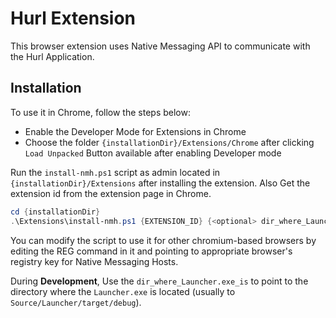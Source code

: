 # Hurl Extension

This browser extension uses Native Messaging API to communicate with the Hurl Application.

## Installation

To use it in Chrome, follow the steps below:

- Enable the Developer Mode for Extensions in Chrome
- Choose the folder `{installationDir}/Extensions/Chrome` after clicking `Load Unpacked` Button available after enabling Developer mode

Run the `install-nmh.ps1` script as admin located in `{installationDir}/Extensions` after installing the extension. Also Get the extension id from the extension page in Chrome.

```powershell
cd {installationDir}
.\Extensions\install-nmh.ps1 {EXTENSION_ID} {<optional> dir_where_Launcher.exe_is}
```

You can modify the script to use it for other chromium-based browsers by editing the REG command in it and pointing to appropriate browser's registry key for Native Messaging Hosts.

During **Development**, Use the `dir_where_Launcher.exe_is` to point to the directory where the `Launcher.exe` is located (usually to `Source/Launcher/target/debug`).
